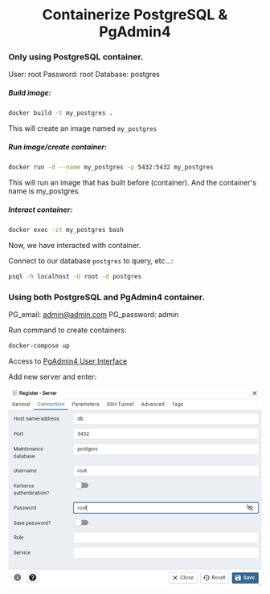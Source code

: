 <h1 align="center">
    <strong>Containerize PostgreSQL & PgAdmin4</strong>
</h1>

### Only using PostgreSQL container.
User: root
Password: root
Database: postgres

##### Build image:

```bash
docker build -t my_postgres .
```
This will create an image named ```my_postgres``` 

##### Run image/create container:

```bash
docker run -d --name my_postgres -p 5432:5432 my_postgres
```

This will run an image that has built before (container). And the container's name is my_postgres.

##### Interact container:

```bash
docker exec -it my_postgres bash
```

Now, we have interacted with container.

Connect to our database ```postgres``` to query, etc...:
```bash
psql -h localhost -U root -d postgres
```

### Using both PostgreSQL and PgAdmin4 container.
PG_email: admin@admin.com
PG_password: admin

Run command to create containers:
```bash
docker-compose up
```

Access to [PgAdmin4 User Interface](localhost:8080)

Add new server and enter:

![PgAdmin4 Interface](./image.png)